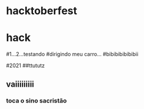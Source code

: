 # hacktoberfest
# hack
#1...2...testando
#dirigindo meu carro...
#bibibibibibibii

#2021 
##ttututz
## vaiiiiiiiii
### toca o sino sacristão
